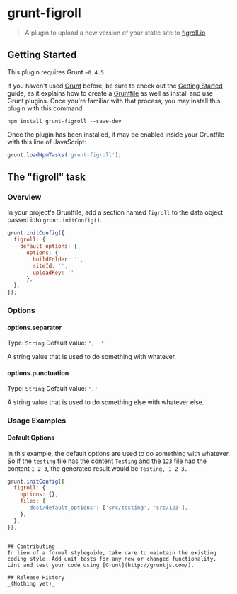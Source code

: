 # grunt-figroll

> A plugin to upload a new version of your static site to [figroll.io](http://www.figroll.io)

## Getting Started
This plugin requires Grunt `~0.4.5`

If you haven't used [Grunt](http://gruntjs.com/) before, be sure to check out the [Getting Started](http://gruntjs.com/getting-started) guide, as it explains how to create a [Gruntfile](http://gruntjs.com/sample-gruntfile) as well as install and use Grunt plugins. Once you're familiar with that process, you may install this plugin with this command:

```shell
npm install grunt-figroll --save-dev
```

Once the plugin has been installed, it may be enabled inside your Gruntfile with this line of JavaScript:

```js
grunt.loadNpmTasks('grunt-figroll');
```

## The "figroll" task

### Overview
In your project's Gruntfile, add a section named `figroll` to the data object passed into `grunt.initConfig()`.

```js
grunt.initConfig({
  figroll: {
    default_options: {
      options: {
        buildFolder: '',
        siteId: '',
        uploadKey: ''
      },
  },
});
```

### Options

#### options.separator
Type: `String`
Default value: `',  '`

A string value that is used to do something with whatever.

#### options.punctuation
Type: `String`
Default value: `'.'`

A string value that is used to do something else with whatever else.

### Usage Examples

#### Default Options
In this example, the default options are used to do something with whatever. So if the `testing` file has the content `Testing` and the `123` file had the content `1 2 3`, the generated result would be `Testing, 1 2 3.`

```js
grunt.initConfig({
  figroll: {
    options: {},
    files: {
      'dest/default_options': ['src/testing', 'src/123'],
    },
  },
});
```

```

## Contributing
In lieu of a formal styleguide, take care to maintain the existing coding style. Add unit tests for any new or changed functionality. Lint and test your code using [Grunt](http://gruntjs.com/).

## Release History
_(Nothing yet)_
